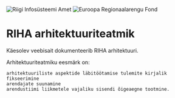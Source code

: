 ![Riigi Infosüsteemi Amet](https://github.com/e-gov/RIHA-Frontend/raw/master/logo/gov-CVI/lions.png "Riigi Infosüsteemi Amet") ![Euroopa Regionaalarengu Fond](https://github.com/e-gov/RIHA-Frontend/raw/master/logo/EU/EL.png "Euroopa Regionaalarengu Fond")

# RIHA arhitektuuriteatmik

Käesolev veebisait dokumenteerib RIHA arhitektuuri.

Arhitektuuriteatmiku eesmärk on:

    arhitektuuriliste aspektide läbitöötamise tulemite kirjalik fikseerimine
    arendajate suunamine
    arendustiimi liikmetele vajaliku sisendi õigeaegne tootmine.

